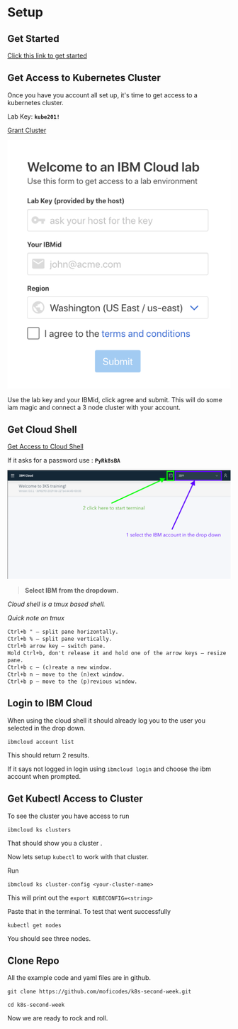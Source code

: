 # Setup

## Get Started

[Click this link to get started](https://cloud.ibm.com/registration?cm_mmc=Email_Events-_-Developer_Innovation-_-WW_WW-_-advocates:mofizur-rahman\title:midatlanticdevelopersconference-maryland-812019-822019\eventid:5d165eac09329b5504d429e7\date:Aug2019\type:workshop\team:global-devadvgrp-newyork\city:maryland\country:unitedstates\contents:kubernetes-101-labs&cm_mmca1=000019RS&cm_mmca2=10004805&cm_mmca3=M99938765&eventid=5d165eac09329b5504d429e7&cvosrc=email.Events.M99938765&cvo_campaign=000019RS)

## Get Access to Kubernetes Cluster

Once you have you account all set up, it's time to get access to a kubernetes cluster. 

Lab Key: **`kube201!`**

[Grant Cluster](https://kube201.mybluemix.net)

![](.gitbook/assets/image%20%281%29.png)

Use the lab key and your IBMid, click agree and submit. This will do some iam magic and connect a 3 node cluster with your account.

## Get Cloud Shell

[Get Access to Cloud Shell](https://cloudshell-pyrk8s-ba.us-south.cf.cloud.ibm.com/)

If it asks for a password use : **`PyRk8sBA`** 

![](.gitbook/assets/screen-shot-2019-07-30-at-10.21.55-am.png)

> **Select IBM from the dropdown.**

_Cloud shell is a tmux based shell._ 

_Quick note on tmux_

```text
Ctrl+b " — split pane horizontally.
Ctrl+b % — split pane vertically.
Ctrl+b arrow key — switch pane.
Hold Ctrl+b, don't release it and hold one of the arrow keys — resize pane.
Ctrl+b c — (c)reate a new window.
Ctrl+b n — move to the (n)ext window.
Ctrl+b p — move to the (p)revious window.
```

## Login to IBM Cloud

When using the cloud shell it should already log you to the user you selected in the drop down.

```text
ibmcloud account list
```

This should return 2 results.

If it says not logged in login using `ibmcloud login` and choose the ibm account when prompted.

## Get Kubectl Access to Cluster

To see the cluster you have access to run

```text
ibmcloud ks clusters
```

That should show you a cluster .

Now lets setup `kubectl` to work with that cluster.

Run

```text
ibmcloud ks cluster-config <your-cluster-name>
```

This will print out the `export KUBECONFIG=<string>`

Paste that in the terminal. To test that went successfully

```text
kubectl get nodes
```

You should see three nodes. 

## Clone Repo

All the example code and yaml files are in github. 

```text
git clone https://github.com/moficodes/k8s-second-week.git
```

```text
cd k8s-second-week
```

Now we are ready to rock and roll.

